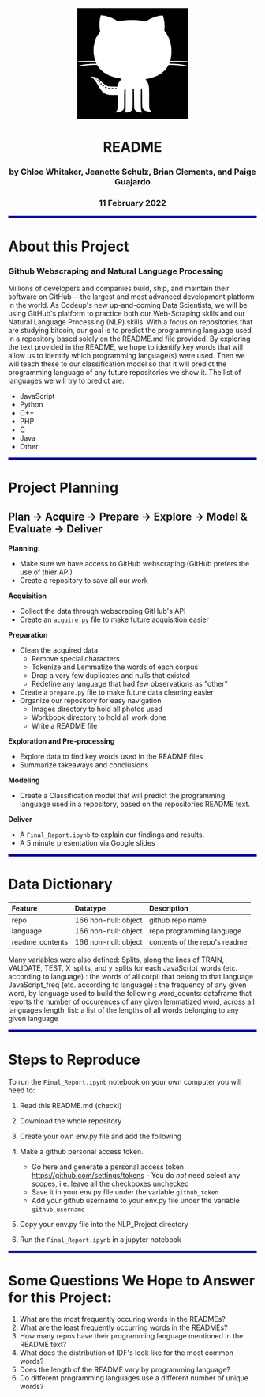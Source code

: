 <div align="center">

<img src="Images/github_logo.png" alt="Codeup Logo" title="Codeup Logo" width="225" height="225" align="center"/>      

# README

### by Chloe Whitaker, Jeanette Schulz, Brian Clements, and Paige Guajardo 
### 11 February 2022


</div align="center">
    
<hr style="border:2px solid blue"> </hr>

# About this Project
### Github Webscraping and Natural Language Processing
Millions of developers and companies build, ship, and maintain their software on GitHub— the largest and most advanced development platform in the world. As Codeup's new up-and-coming Data Scientists, we will be using GitHub's platform to practice both our Web-Scraping skills and our Natural Language Processing (NLP) skills. With a focus on repositories that are studying bitcoin, our goal is to predict the programming language used in a repository based solely on the README.md file provided. By exploring the text provided in the README, we hope to identify key words that will allow us to identify which programming language(s) were used. Then we will teach these to our classification model so that it will predict the programming language of any future repositories we show it. The list of languages we will try to predict are:  

- JavaScript  
- Python   
- C++  
- PHP  
- C  
- Java  
- Other  

<hr style="border:2px solid blue"> </hr>

# Project Planning
## Plan -> Acquire -> Prepare -> Explore -> Model & Evaluate -> Deliver

<b>Planning:</b>  
- Make sure we have access to GitHub webscraping (GitHub prefers the use of thier API)
- Create a repository to save all our work

<b>Acquisition </b>  
- Collect the data through webscraping GitHub's API 
- Create an `acquire.py` file to make future acquisition easier

<b>Preparation</b>  
- Clean the acquired data
  - Remove special characters
  - Tokenize and Lemmatize the words of each corpus
  - Drop a very few duplicates and nulls that existed
  - Redefine any language that had few observations as "other"
- Create a `prepare.py` file to make future data cleaning easier
- Organize our repository for easy navigation
  - Images directory to hold all photos used
  - Workbook directory to hold all work done
  - Write a README file

<b>Exploration and Pre-processing</b>  
- Explore data to find key words used in the README files 
- Summarize takeaways and conclusions

<b>Modeling</b>  
- Create a Classification model that will predict the programming language used in a repository, based on the repositories README text.

<b>Deliver</b>  
- A `Final_Report.ipynb` to explain our findings and results.
- A 5 minute presentation via Google slides 

<hr style="border:2px solid blue"> </hr>

# Data Dictionary

| Feature                    | Datatype               | Description                                                           |
|:---------------------------|:-----------------------|:----------------------------------------------------------------------|
| repo                       | 166 non-null: object   | github repo name             |
| language                   | 166 non-null: object   | repo programming language            |
| readme_contents            | 166 non-null: object   | contents of the repo's readme             |

Many variables were also defined:
Splits, along the lines of TRAIN, VALIDATE, TEST, X_splits, and y_splits for each
JavaScript_words (etc. according to language) : the words of all corpii that belong to that language
JavaScript_freq (etc. according to language) : the frequency of any given word, by language used to build the following
word_counts: dataframe that reports the number of occurences of any given lemmatized word, across all languages
length_list: a list of the lengths of all words belonging to any given language

<hr style="border:2px solid blue"> </hr>

# Steps to Reproduce

To run the `Final_Report.ipynb` notebook on your own computer you will need to:

 1. Read this README.md (check!)
 2. Download the whole repository 
 3. Create your own env.py file and add the following
 4. Make a github personal access token.
    - Go here and generate a personal access token https://github.com/settings/tokens 
          - You do _not_ need select any scopes, i.e. leave all the checkboxes unchecked
    - Save it in your env.py file under the variable `github_token`
    - Add your github username to your env.py file under the variable `github_username`

 5. Copy your env.py file into the NLP_Project directory 
 8. Run the `Final_Report.ipynb` in a jupyter notebook

<hr style="border:2px solid blue"> </hr>


# Some Questions We Hope to Answer for this Project:

1. What are the most frequently occuring words in the READMEs?
2. What are the least frequently occurring words in the READMEs?
3. How many repos have their programming language mentioned in the README text?
4. What does the distribution of IDF's look like for the most common words?
5. Does the length of the README vary by programming language?
6. Do different programming languages use a different number of unique words?

